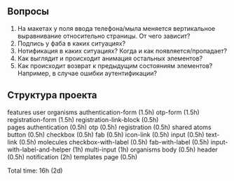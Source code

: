 ## Вопросы

1. На макетах у поля ввода телефона/мыла меняется вертикальное выравнивание относительно страницы. От чего зависит?
2. Подпись у фаба в каких ситуациях?
3. Нотификация в каких ситуациях? Когда и как появляется/пропадает?
4. Как выглядит и происходит анимация остальных элементов? 
5. Как происходит возврат к предыдущим состояниям элементов? Например, в случае ошибки аутентификации?

## Структура проекта

features
	user
		organisms
			authentication-form (1.5h)
			otp-form (1.5h)
			registration-form (1.5h)
			registration-link-block (0.5h)			
		pages
			authentication (0.5h)
			otp (0.5h)
			registration (0.5h)
shared
	atoms
		button (0.5h)
		checkbox (0.5h)
		fab (0.5h)
		icon-link (0.5h)
		input (0.5h)
		text-link (0.5h)
	molecules
		checkbox-with-label (0.5h)
		fab-with-label (0.5h)
		input-with-label-and-helper (1h)
		multi-input (1h)
	organisms
		body (0.5h)
		header (0.5h)
		notification (2h)
	templates
		page (0.5h)

Total time: 16h (2d)
